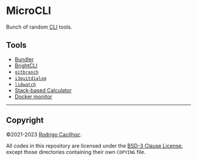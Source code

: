 [CLI]: https://en.wikipedia.org/wiki/Command-line_interface

# MicroCLI

Bunch of random [CLI][] tools.

## Tools

- [Bundler](bundler/README.md)
- [BrightCLI](bright/README.md)
- [`gitbranch`](gitbranch/README.md)
- [`i3quitdialog`](i3quitdialog/README.md)
- [`lidwatch`](lidwatch/README.md)
- [Stack-based Calculator](stcalc/README.md)
- [Docker monitor](dockermon/README.md)

-----

## Copyright

©2021-2023 [Rodrigo Cacilhας](mailto:montegasppa@cacilhas.info).

All codes in this repository are licensed under the
[BSD-3 Clause License](COPYING), except those directories containing their own
`COPYING` file.
